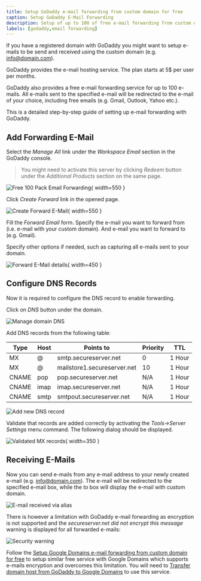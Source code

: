 ```yaml
---
title: Setup GoDaddy e-mail forwarding from custom domain for free
caption: Setup GoDaddy E-Mail Forwarding
description: Setup of up to 100 of free e-mail forwarding from custom domain using GoDaddy
labels: [godaddy,email forwarding]
---
```

If you have a registered domain with GoDaddy you might want to setup e-mails to be send and received using the custom domain (e.g. info@domain.com).

GoDaddy provides the e-mail hosting service. The plan starts at 5$ per user per months.

GoDaddy also provides a free e-mail forwarding service for up to 100 e-mails. All e-mails sent to the specified e-mail will be redirected to the e-mail of your choice, including free emails (e.g. Gmail, Outlook, Yahoo etc.).

This is a detailed step-by-step guide of setting up e-mail forwarding with GoDaddy.

## Add Forwarding E-Mail

Select the *Manage All* link under the *Workspace Email* section in the GoDaddy console.

> You might need to activate this server by clicking *Redeem* button under the *Additional Products* section on the same page.

![Free 100 Pack Email Forwarding](godaddy-100pack-email-forwarding.png){ width=550 }

Click *Create Forward* link in the opened page.

![Create Forward E-Mail](create-email-forwarding.png){ width=550 }

Fill the *Forward Email* form. Specify the e-mail you want to forward from (i.e. e-mail with your custom domain). And e-mail you want to forward to (e.g. Gmail).

Specify other options if needed, such as capturing all e-mails sent to your domain.

![Forward E-Mail details](create-forwarding-address.png){ width=450 }

## Configure DNS Records

Now it is required to configure the DNS record to enable forwarding.

Click on *DNS* button under the domain.

![Manage domain DNS](manage-domain-dns.png)

Add DNS records from the following table:

| Type  | Host | Points to                   | Priority | TTL    |
|-------|------|-----------------------------|----------|--------|
| MX    | @    | smtp.secureserver.net       | 0        | 1 Hour |
| MX    | @    | mailstore1.secureserver.net | 10       | 1 Hour |
| CNAME | pop  | pop.secureserver.net        | N/A      | 1 Hour |
| CNAME | imap | imap.secureserver.net       | N/A      | 1 Hour |
| CNAME | smtp | smtpout.secureserver.net    | N/A      | 1 Hour |

![Add new DNS record](add-dns-record.png)

Validate that records are added correctly by activating the *Tools->Server Settings* menu command. The following dialog should be displayed.

![Validated MX records](dns-records.png){ width=350 }

## Receiving E-Mails

Now you can send e-mails from any e-mail address to your newly created e-mail (e.g. info@domain.com). The e-mail will be redirected to the specified e-mail box, while the *to* box will display the e-mail with custom domain.

![E-mail received via alias](received-email.png)

There is however a limitation with GoDaddy e-mail forwarding as encryption is not supported and the *secureserver.net did not encrypt this message* warning is displayed for all forwarded e-mails:

![Security warning](unsecure-email.png)

Follow the [Setup Google Domains e-mail forwarding from custom domain for free](/hosting/email/googledomains-email-forwarding/) to setup similar free service with Google Domains which supports e-mails encryption and overcomes this limitation. You will need to [Transfer domain host from GoDaddy to Google Domains](/hosting/domain/transfer-godaddy-domain-to-googledomains/) to use this service.